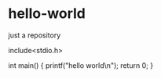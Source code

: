 # hello-world
just a repository

include<stdio.h>

int main()
{
printf("hello world\n");
return 0;
}
